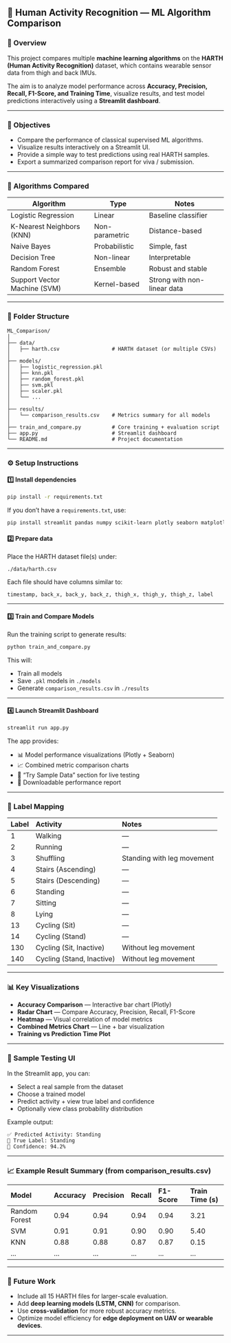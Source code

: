 ## 🧠 Human Activity Recognition — ML Algorithm Comparison

### 📘 Overview

This project compares multiple **machine learning algorithms** on the **HARTH (Human Activity Recognition)** dataset, which contains wearable sensor data from thigh and back IMUs.

The aim is to analyze model performance across **Accuracy, Precision, Recall, F1-Score, and Training Time**, visualize results, and test model predictions interactively using a **Streamlit dashboard**.

---

### 🎯 Objectives

* Compare the performance of classical supervised ML algorithms.
* Visualize results interactively on a Streamlit UI.
* Provide a simple way to test predictions using real HARTH samples.
* Export a summarized comparison report for viva / submission.

---

### 🧩 Algorithms Compared

| Algorithm                    | Type           | Notes                       |
| ---------------------------- | -------------- | --------------------------- |
| Logistic Regression          | Linear         | Baseline classifier         |
| K-Nearest Neighbors (KNN)    | Non-parametric | Distance-based              |
| Naive Bayes                  | Probabilistic  | Simple, fast                |
| Decision Tree                | Non-linear     | Interpretable               |
| Random Forest                | Ensemble       | Robust and stable           |
| Support Vector Machine (SVM) | Kernel-based   | Strong with non-linear data |

---

### 📂 Folder Structure

```
ML_Comparison/
│
├── data/
│   ├── harth.csv                 # HARTH dataset (or multiple CSVs)
│
├── models/
│   ├── logistic_regression.pkl
│   ├── knn.pkl
│   ├── random_forest.pkl
│   ├── svm.pkl
│   ├── scaler.pkl
│   └── ...
│
├── results/
│   └── comparison_results.csv    # Metrics summary for all models
│
├── train_and_compare.py          # Core training + evaluation script
├── app.py                        # Streamlit dashboard
└── README.md                     # Project documentation
```

---

### ⚙️ Setup Instructions

#### 1️⃣ Install dependencies

```bash
pip install -r requirements.txt
```

If you don’t have a `requirements.txt`, use:

```bash
pip install streamlit pandas numpy scikit-learn plotly seaborn matplotlib
```

#### 2️⃣ Prepare data

Place the HARTH dataset file(s) under:

```
./data/harth.csv
```

Each file should have columns similar to:

```
timestamp, back_x, back_y, back_z, thigh_x, thigh_y, thigh_z, label
```

---

#### 3️⃣ Train and Compare Models

Run the training script to generate results:

```bash
python train_and_compare.py
```

This will:

* Train all models
* Save `.pkl` models in `./models`
* Generate `comparison_results.csv` in `./results`

---

#### 4️⃣ Launch Streamlit Dashboard

```bash
streamlit run app.py
```

The app provides:

* 📊 Model performance visualizations (Plotly + Seaborn)
* 📈 Combined metric comparison charts
* 🧪 “Try Sample Data” section for live testing
* 📄 Downloadable performance report

---

### 🧠 Label Mapping

| Label | Activity                  | Notes                      |
| :---- | :------------------------ | :------------------------- |
| 1     | Walking                   | —                          |
| 2     | Running                   | —                          |
| 3     | Shuffling                 | Standing with leg movement |
| 4     | Stairs (Ascending)        | —                          |
| 5     | Stairs (Descending)       | —                          |
| 6     | Standing                  | —                          |
| 7     | Sitting                   | —                          |
| 8     | Lying                     | —                          |
| 13    | Cycling (Sit)             | —                          |
| 14    | Cycling (Stand)           | —                          |
| 130   | Cycling (Sit, Inactive)   | Without leg movement       |
| 140   | Cycling (Stand, Inactive) | Without leg movement       |

---

### 📊 Key Visualizations

* **Accuracy Comparison** — Interactive bar chart (Plotly)
* **Radar Chart** — Compare Accuracy, Precision, Recall, F1-Score
* **Heatmap** — Visual correlation of model metrics
* **Combined Metrics Chart** — Line + bar visualization
* **Training vs Prediction Time Plot**

---

### 🧩 Sample Testing UI

In the Streamlit app, you can:

* Select a real sample from the dataset
* Choose a trained model
* Predict activity + view true label and confidence
* Optionally view class probability distribution

Example output:

```
✅ Predicted Activity: Standing
🎯 True Label: Standing
🔹 Confidence: 94.2%
```

---

### 📈 Example Result Summary (from comparison_results.csv)

| Model         | Accuracy | Precision | Recall | F1-Score | Train Time (s) |
| :------------ | :------- | :-------- | :----- | :------- | :------------- |
| Random Forest | 0.94     | 0.94      | 0.94   | 0.94     | 3.21           |
| SVM           | 0.91     | 0.91      | 0.90   | 0.90     | 5.40           |
| KNN           | 0.88     | 0.88      | 0.87   | 0.87     | 0.15           |
| ...           | ...      | ...       | ...    | ...      | ...            |

---

### 🧰 Future Work

* Include all 15 HARTH files for larger-scale evaluation.
* Add **deep learning models (LSTM, CNN)** for comparison.
* Use **cross-validation** for more robust accuracy metrics.
* Optimize model efficiency for **edge deployment on UAV or wearable devices**.

---